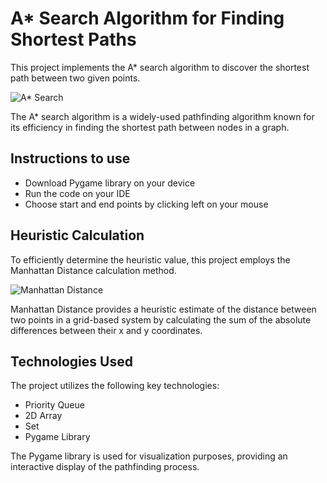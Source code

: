 # A* Search Algorithm for Finding Shortest Paths

This project implements the A* search algorithm to discover the shortest path between two given points.

![A* Search](https://miro.medium.com/v2/resize:fit:1400/1*QvF-25wEHhQiWowGeJ8JjQ.png)

The A* search algorithm is a widely-used pathfinding algorithm known for its efficiency in finding the shortest path between nodes in a graph.

## Instructions to use
- Download Pygame library on your device
- Run the code on your IDE
- Choose start and end points by clicking left on your mouse
## Heuristic Calculation

To efficiently determine the heuristic value, this project employs the Manhattan Distance calculation method.

![Manhattan Distance](https://cdn-images-1.medium.com/max/800/1*-xXnL0liqSl-flWgCTFbiw.png)

Manhattan Distance provides a heuristic estimate of the distance between two points in a grid-based system by calculating the sum of the absolute differences between their x and y coordinates.

## Technologies Used

The project utilizes the following key technologies:

- Priority Queue
- 2D Array
- Set
- Pygame Library

The Pygame library is used for visualization purposes, providing an interactive display of the pathfinding process.
